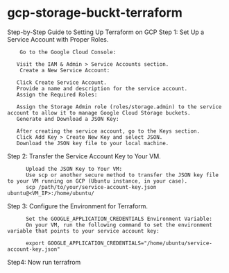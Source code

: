 # gcp-storage-buckt-terraform
Step-by-Step Guide to Setting Up Terraform on GCP
 Step 1: Set Up a Service Account with Proper Roles.
 
        Go to the Google Cloud Console:

       Visit the IAM & Admin > Service Accounts section.
        Create a New Service Account:

       Click Create Service Account.
       Provide a name and description for the service account.
       Assign the Required Roles:

       Assign the Storage Admin role (roles/storage.admin) to the service account to allow it to manage Google Cloud Storage buckets.
       Generate and Download a JSON Key:

       After creating the service account, go to the Keys section.
       Click Add Key > Create New Key and select JSON.
       Download the JSON key file to your local machine.

  Step 2: Transfer the Service Account Key to Your VM.
  
          Upload the JSON Key to Your VM:
          Use scp or another secure method to transfer the JSON key file to your VM running on GCP (Ubuntu instance, in your case).
          scp /path/to/your/service-account-key.json ubuntu@<VM_IP>:/home/ubuntu/

Step 3: Configure the Environment for Terraform.

          Set the GOOGLE_APPLICATION_CREDENTIALS Environment Variable:
          On your VM, run the following command to set the environment variable that points to your service account key:

          export GOOGLE_APPLICATION_CREDENTIALS="/home/ubuntu/service-account-key.json"

Step4:
      Now run terrafrom

    
